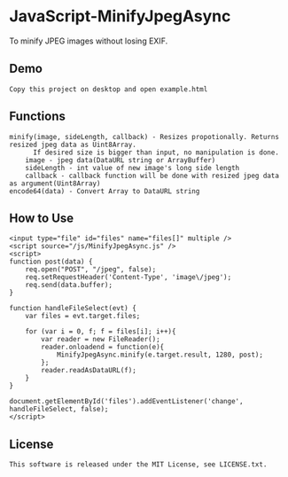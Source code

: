 JavaScript-MinifyJpegAsync
=====================

To minify JPEG images without losing EXIF.


Demo
----
    Copy this project on desktop and open example.html


Functions
---------
    minify(image, sideLength, callback) - Resizes propotionally. Returns resized jpeg data as Uint8Array.
          If desired size is bigger than input, no manipulation is done.
        image - jpeg data(DataURL string or ArrayBuffer)
        sideLength - int value of new image's long side length
        callback - callback function will be done with resized jpeg data as argument(Uint8Array)
    encode64(data) - Convert Array to DataURL string


How to Use
----------
    <input type="file" id="files" name="files[]" multiple />
    <script source="/js/MinifyJpegAsync.js" />
    <script>
    function post(data) {
        req.open("POST", "/jpeg", false);
        req.setRequestHeader('Content-Type', 'image\/jpeg');
        req.send(data.buffer);
    }

    function handleFileSelect(evt) {
        var files = evt.target.files;

        for (var i = 0, f; f = files[i]; i++){
            var reader = new FileReader();
            reader.onloadend = function(e){
                MinifyJpegAsync.minify(e.target.result, 1280, post);
            };
            reader.readAsDataURL(f);
        }
    }

    document.getElementById('files').addEventListener('change', handleFileSelect, false);
    </script>


License
-------
    This software is released under the MIT License, see LICENSE.txt.
